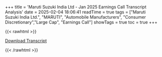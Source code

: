 +++
title = 'Maruti Suzuki India Ltd - Jan 2025 Earnings Call Transcript Analysis'
date = 2025-02-04 18:06:41
readTime = true
tags = ["Maruti Suzuki India Ltd.", "MARUTI", "Automobile Manufacturers", "Consumer Discretionary","Large Cap", "Earnings Call"]
showTags = true
toc = true
+++



{{< rawhtml >}}

<div class="button-container">    
    <a href="https://marutistoragenew.blob.core.windows.net/msilintiwebpdf/Transcript_earnings_call_Maruti_Suzuki_Q3_FY_25.pdf" target="_blank" class="report-button">
      <i class="fas fa-file-pdf"></i> Download Transcript
    </a>
</div>
    
{{< /rawhtml >}}
